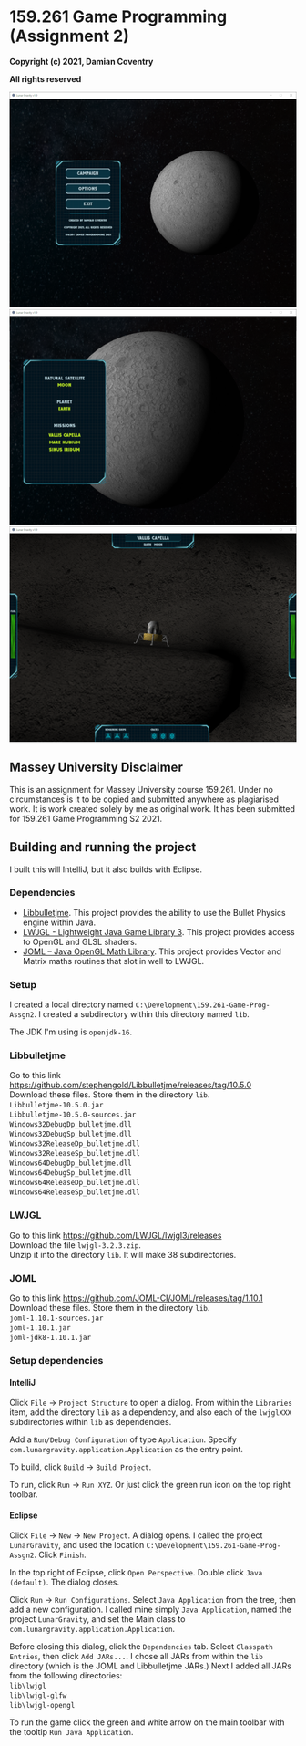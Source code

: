 # 159.261 Game Programming (Assignment 2)
**Copyright (c) 2021, Damian Coventry**

**All rights reserved**

![Main Menu](/ScreenShot0.png "Main Menu")  
![Episode Splash](/ScreenShot1.png "Episode Splash")  
![In Game](/ScreenShot2.png "In Game")  

## Massey University Disclaimer
This is an assignment for Massey University course 159.261. Under no circumstances is it to be copied and submitted anywhere as plagiarised work. It is work created solely by me as original work. It has been submitted for 159.261 Game Programming S2 2021.  

## Building and running the project
I built this will IntelliJ, but it also builds with Eclipse.

### Dependencies
 - [Libbulletjme](https://github.com/stephengold/Libbulletjme). This project provides the ability to use the Bullet Physics engine within Java.
 - [LWJGL - Lightweight Java Game Library 3](https://github.com/LWJGL/lwjgl3/releases). This project provides access to OpenGL and GLSL shaders.
 - [JOML – Java OpenGL Math Library](https://github.com/JOML-CI/JOML). This project provides Vector and Matrix maths routines that slot in well to LWJGL.

### Setup
I created a local directory named `C:\Development\159.261-Game-Prog-Assgn2`. I created a subdirectory within this directory named `lib`.

The JDK I'm using is `openjdk-16`.

### Libbulletjme
Go to this link https://github.com/stephengold/Libbulletjme/releases/tag/10.5.0  
Download these files. Store them in the directory `lib`.  
`Libbulletjme-10.5.0.jar`  
`Libbulletjme-10.5.0-sources.jar`  
`Windows32DebugDp_bulletjme.dll`  
`Windows32DebugSp_bulletjme.dll`  
`Windows32ReleaseDp_bulletjme.dll`  
`Windows32ReleaseSp_bulletjme.dll`  
`Windows64DebugDp_bulletjme.dll`  
`Windows64DebugSp_bulletjme.dll`  
`Windows64ReleaseDp_bulletjme.dll`  
`Windows64ReleaseSp_bulletjme.dll`  

### LWJGL
Go to this link https://github.com/LWJGL/lwjgl3/releases  
Download the file `lwjgl-3.2.3.zip`.  
Unzip it into the directory `lib`. It will make 38 subdirectories.  
 
### JOML
Go to this link https://github.com/JOML-CI/JOML/releases/tag/1.10.1  
Download these files. Store them in the directory `lib`.  
`joml-1.10.1-sources.jar`  
`joml-1.10.1.jar`  
`joml-jdk8-1.10.1.jar`  

### Setup dependencies
#### IntelliJ
Click `File` -> `Project Structure` to open a dialog. From within the `Libraries` item, add the directory `lib` as a dependency, and also each of the `lwjglXXX` subdirectories within `lib` as dependencies.

Add a `Run/Debug Configuration` of type `Application`. Specify `com.lunargravity.application.Application` as the entry point.

To build, click `Build` -> `Build Project`.

To run, click `Run` -> `Run XYZ`. Or just click the green run icon on the top right toolbar.

#### Eclipse
Click `File` -> `New` -> `New Project`. A dialog opens. I called the project `LunarGravity`, and used the location `C:\Development\159.261-Game-Prog-Assgn2`. Click `Finish`.

In the top right of Eclipse, click `Open Perspective`. Double click `Java (default)`. The dialog closes.

Click `Run` -> `Run Configurations`. Select `Java Application` from the tree, then add a new configuration. I called mine simply `Java Application`, named the project `LunarGravity`, and set the Main class to `com.lunargravity.application.Application`.

Before closing this dialog, click the `Dependencies` tab. Select `Classpath Entries`, then click `Add JARs...`. I chose all JARs from within the `lib` directory (which is the JOML and Libbulletjme JARs.) Next I added all JARs from the following directories:  
`lib\lwjgl`  
`lib\lwjgl-glfw`  
`lib\lwjgl-opengl`  

To run the game click the green and white arrow on the main toolbar with the tooltip `Run Java Application`.
